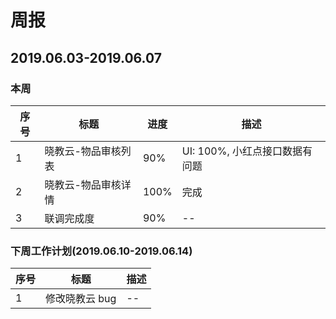 # 周报

## 2019.06.03-2019.06.07

### 本周

序号 | 标题 | 进度 | 描述
--- | ---  | --- | --- 
1   | 晓教云-物品审核列表 | 90% | UI: 100%, 小红点接口数据有问题
2   | 晓教云-物品审核详情 | 100% | 完成
3   | 联调完成度 | 90% | --

### 下周工作计划(2019.06.10-2019.06.14)
序号 | 标题 | 描述
--- | ---  | --- 
1   |  修改晓教云 bug | --
